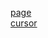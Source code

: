 [page](https://pphui8.github.io)  
[cursor](https://custom-cursor.com/en/collection/anime/hatsune-miku-and-leek)
